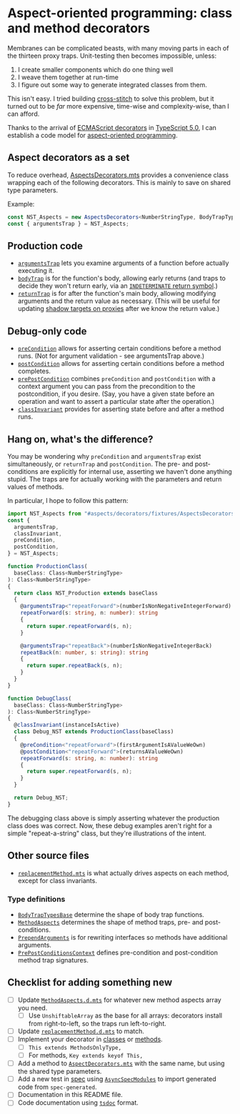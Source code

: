 # Aspect-oriented programming: class and method decorators

Membranes can be complicated beasts, with many moving parts in each of the thirteen proxy traps.  Unit-testing then becomes impossible, unless:

1. I create smaller components which do one thing well
1. I weave them together at run-time
1. I figure out some way to generate integrated classes from them.

This isn't easy.  I tried building [cross-stitch](https://github.com/ajvincent/cross-stitch) to solve this problem, but it turned out to be _far_ more expensive, time-wise and complexity-wise, than I can afford.

Thanks to the arrival of [ECMAScript decorators](https://github.com/tc39/proposal-decorators) in [TypeScript 5.0](https://devblogs.microsoft.com/typescript/announcing-typescript-5-0/), I can establish a code model for [aspect-oriented programming](https://en.wikipedia.org/wiki/Aspect-oriented_programming).

## Aspect decorators as a set

To reduce overhead, [AspectsDecorators.mts](./source/AspectsDecorators.mts) provides a convenience class wrapping each of the following decorators.  This is mainly to save on shared type parameters.

Example:

```typescript
const NST_Aspects = new AspectsDecorators<NumberStringType, BodyTrapTypes>(ClassInvariantsWrapper);
const { argumentsTrap } = NST_Aspects;
```

## Production code

- [`argumentsTrap`](./source/methods/argumentsTrap.mts) lets you examine arguments of a function before actually executing it.
- [`bodyTrap`](./source/methods/bodyTrap.mts) is for the function's body, allowing early returns (and traps to decide they won't return early, via an [`INDETERMINATE` return symbol](./source/symbol-keys.mts).)
- [`returnTrap`](./source/methods/returnTrap.mts) is for after the function's main body, allowing modifying arguments and the return value as necessary.  (This will be useful for updating [shadow targets on proxies](https://developer.mozilla.org/en-US/docs/Web/JavaScript/Reference/Global_Objects/Proxy) after we know the return value.)

## Debug-only code

- [`preCondition`](./source/methods/prePostCondition.mts) allows for asserting certain conditions before a method runs.  (Not for argument validation - see argumentsTrap above.)
- [`postCondition`](./source/methods/prePostCondition.mts) allows for asserting certain conditions before a method completes.
- [`prePostCondition`](./source/methods/prePostCondition.mts) combines `preCondition` and `postCondition` with a context argument you can pass from the precondition to the postcondition, if you desire.  (Say, you have a given state before an operation and want to assert a particular state after the operation.)
- [`classInvariant`](./source/classes/classInvariant.mts) provides for asserting state before and after a method runs.

## Hang on, what's the difference?

You may be wondering why `preCondition` and `argumentsTrap` exist simultaneously, or `returnTrap` and `postCondition`.  The pre- and post-conditions are explicitly for internal use, asserting we haven't done anything stupid.  The traps are for actually working with the parameters and return values of methods.

In particular, I hope to follow this pattern:

```typescript
import NST_Aspects from "#aspects/decorators/fixtures/AspectsDecorators.mjs";
const {
  argumentsTrap,
  classInvariant,
  preCondition,
  postCondition,
} = NST_Aspects;

function ProductionClass(
  baseClass: Class<NumberStringType>
): Class<NumberStringType>
{
  return class NST_Production extends baseClass
  {
    @argumentsTrap<"repeatForward">(numberIsNonNegativeIntegerForward)
    repeatForward(s: string, n: number): string
    {
      return super.repeatForward(s, n);
    }

    @argumentsTrap<"repeatBack">(numberIsNonNegativeIntegerBack)
    repeatBack(n: number, s: string): string
    {
      return super.repeatBack(s, n);
    }
  }
}

function DebugClass(
  baseClass: Class<NumberStringType>
): Class<NumberStringType>
{
  @classInvariant(instanceIsActive)
  class Debug_NST extends ProductionClass(baseClass)
  {
    @preCondition<"repeatForward">(firstArgumentIsAValueWeOwn)
    @postCondition<"repeatForward">(returnsAValueWeOwn)
    repeatForward(s: string, n: number): string
    {
      return super.repeatForward(s, n);
    }
  }

  return Debug_NST;
}
```

The debugging class above is simply asserting whatever the production class does was correct.  Now, these debug examples aren't right for a simple "repeat-a-string" class, but they're illustrations of the intent.

## Other source files

- [`replacementMethod.mts`](./source/methods/replacementMethod.mts) is what actually drives aspects on each method, except for class invariants.

### Type definitions

- [`BodyTrapTypesBase`](./source/types/BodyTrapTypesBase.d.mts) determine the shape of body trap functions.
- [`MethodAspects`](./source/types/MethodAspects.d.mts) determines the shape of method traps, pre- and post-conditions.
- [`PrependArguments`](./source/types/PrependArguments.d.mts) is for rewriting interfaces so methods have additional arguments.
- [`PrePostConditionsContext`](./source/types/PrePostConditionsContext.d.mts) defines pre-condition and post-condition method trap signatures.

## Checklist for adding something new

- [ ] Update [`MethodAspects.d.mts`](./source/types/MethodAspects.d.mts) for whatever new method aspects array you need.  
  - [ ] Use `UnshiftableArray` as the base for all arrays:  decorators install from right-to-left, so the traps run left-to-right.
- [ ] Update [`replacementMethod.d.mts`](./source/methods/replacementMethod.mts) to match.
- [ ] Implement your decorator in [classes](./source/classes) or [methods](./source/methods).
  - [ ] `This extends MethodsOnlyType,`
  - [ ] For methods, `Key extends keyof This,`
- [ ] Add a method to [`AspectDecorators.mts`](./source/AspectsDecorators.mts) with the same name, but using the shared type parameters.
- [ ] Add a new test in [spec](./spec/) using [`AsyncSpecModules`](../_01_stage_utilities/source/AsyncSpecModules.mts) to import generated code from `spec-generated`.
- [ ] Documentation in this README file.
- [ ] Code documentation using [`tsdoc`](https://tsdoc.org/) format.
